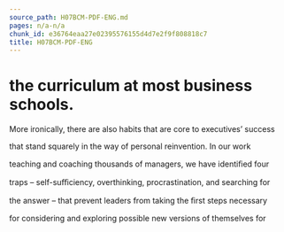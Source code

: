 ```yaml
---
source_path: H07BCM-PDF-ENG.md
pages: n/a-n/a
chunk_id: e36764eaa27e02395576155d4d7e2f9f808818c7
title: H07BCM-PDF-ENG
---
```

# the curriculum at most business schools.

More ironically, there are also habits that are core to executives’ success

that stand squarely in the way of personal reinvention. In our work

teaching and coaching thousands of managers, we have identiﬁed four

traps – self-suﬃciency, overthinking, procrastination, and searching for

the answer – that prevent leaders from taking the ﬁrst steps necessary

for considering and exploring possible new versions of themselves for
